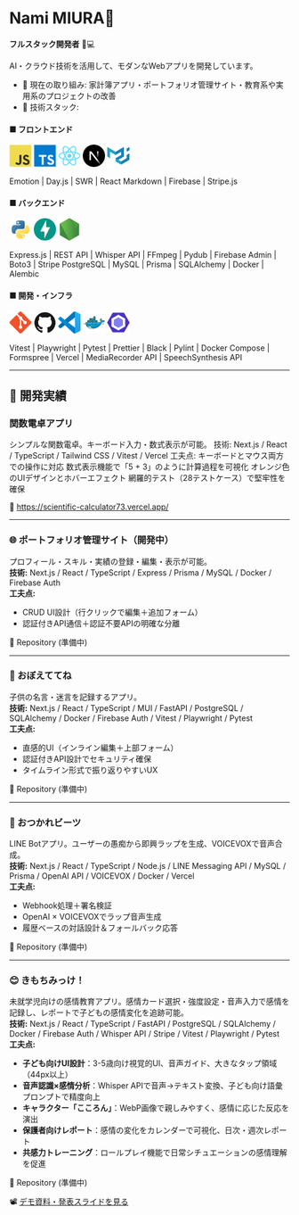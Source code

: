 # Nami MIURA🌱

**フルスタック開発者** 🐾💻  

AI・クラウド技術を活用して、モダンなWebアプリを開発しています。

- 🔭 現在の取り組み: 家計簿アプリ・ポートフォリオ管理サイト・教育系や実用系のプロジェクトの改善  
- 🌱 技術スタック: 
#### ■ フロントエンド
<p>
<img src="https://raw.githubusercontent.com/devicons/devicon/master/icons/javascript/javascript-original.svg" width="40" height="40"/> 
<img src="https://raw.githubusercontent.com/devicons/devicon/master/icons/typescript/typescript-original.svg" width="40" height="40"/> 
<img src="https://raw.githubusercontent.com/devicons/devicon/master/icons/react/react-original.svg" width="40" height="40"/> 
<img src="https://raw.githubusercontent.com/devicons/devicon/master/icons/nextjs/nextjs-original.svg" width="40" height="40"/> 
<img src="https://raw.githubusercontent.com/devicons/devicon/master/icons/materialui/materialui-original.svg" width="40" height="40"/> 
</p>
Emotion | Day.js | SWR | React Markdown | Firebase | Stripe.js

#### ■ バックエンド
<p>
<img src="https://raw.githubusercontent.com/devicons/devicon/master/icons/python/python-original.svg" width="40" height="40"/> 
<img src="https://raw.githubusercontent.com/devicons/devicon/master/icons/fastapi/fastapi-original.svg" width="40" height="40"/> 
<img src="https://raw.githubusercontent.com/devicons/devicon/master/icons/nodejs/nodejs-original.svg" width="40" height="40"/> 
</p>
Express.js | REST API | Whisper API | FFmpeg | Pydub | Firebase Admin | Boto3 | Stripe  
PostgreSQL | MySQL | Prisma | SQLAlchemy | Docker | Alembic

#### ■ 開発・インフラ
<p>
<img src="https://raw.githubusercontent.com/devicons/devicon/master/icons/git/git-original.svg" width="40" height="40"/> 
<img src="https://raw.githubusercontent.com/devicons/devicon/master/icons/github/github-original.svg" width="40" height="40"/> 
<img src="https://raw.githubusercontent.com/devicons/devicon/master/icons/vscode/vscode-original.svg" width="40" height="40"/> 
<img src="https://raw.githubusercontent.com/devicons/devicon/master/icons/docker/docker-original.svg" width="40" height="40"/> 
<img src="https://raw.githubusercontent.com/devicons/devicon/master/icons/eslint/eslint-original.svg" width="40" height="40"/> 
</p>
Vitest | Playwright | Pytest | Prettier | Black | Pylint | Docker Compose | Formspree | Vercel | MediaRecorder API | SpeechSynthesis API


---

## 📂 開発実績

### 関数電卓アプリ
シンプルな関数電卓。キーボード入力・数式表示が可能。
技術: Next.js / React / TypeScript / Tailwind CSS / Vitest / Vercel
工夫点:
キーボードとマウス両方での操作に対応
数式表示機能で「5 + 3」のように計算過程を可視化
オレンジ色のUIデザインとホバーエフェクト
網羅的テスト（28テストケース）で堅牢性を確保

🔗 https://scientific-calculator73.vercel.app/

---

### 🌐 ポートフォリオ管理サイト（開発中）
プロフィール・スキル・実績の登録・編集・表示が可能。  
**技術:** Next.js / React / TypeScript / Express / Prisma / MySQL / Docker / Firebase Auth  
**工夫点:**  
- CRUD UI設計（行クリックで編集＋追加フォーム）  
- 認証付きAPI通信＋認証不要APIの明確な分離  

🔗 Repository (準備中)

---

### 👶 おぼえててね
子供の名言・迷言を記録するアプリ。  
**技術:** Next.js / React / TypeScript / MUI / FastAPI / PostgreSQL / SQLAlchemy / Docker / Firebase Auth / Vitest / Playwright / Pytest  
**工夫点:**  
- 直感的UI（インライン編集＋上部フォーム）  
- 認証付きAPI設計でセキュリティ確保  
- タイムライン形式で振り返りやすいUX  

🔗 Repository (準備中)

---

### 🎤 おつかれビーツ
LINE Botアプリ。ユーザーの愚痴から即興ラップを生成、VOICEVOXで音声合成。  
**技術:** Next.js / React / TypeScript / Node.js / LINE Messaging API / MySQL / Prisma / OpenAI API / VOICEVOX / Docker / Vercel  
**工夫点:**  
- Webhook処理＋署名検証  
- OpenAI × VOICEVOXでラップ音声生成  
- 履歴ベースの対話設計＆フォールバック応答  

🔗 Repository (準備中)

---

### 😊 きもちみっけ！
未就学児向けの感情教育アプリ。感情カード選択・強度設定・音声入力で感情を記録し、レポートで子どもの感情変化を追跡可能。  
**技術:** Next.js / React / TypeScript / FastAPI / PostgreSQL / SQLAlchemy / Docker / Firebase Auth / Whisper API / Stripe / Vitest / Playwright / Pytest  
**工夫点:**  
- **子ども向けUI設計**：3-5歳向け視覚的UI、音声ガイド、大きなタップ領域（44px以上）  
- **音声認識×感情分析**：Whisper APIで音声→テキスト変換、子ども向け語彙プロンプトで精度向上  
- **キャラクター「こころん」**：WebP画像で親しみやすく、感情に応じた反応を演出  
- **保護者向けレポート**：感情の変化をカレンダーで可視化、日次・週次レポート  
- **共感力トレーニング**：ロールプレイ機能で日常シチュエーションの感情理解を促進  

🔗 Repository (準備中)

📽️ [デモ資料・発表スライドを見る](https://www.canva.com/design/DAGxzPtkyBg/q1r58HehPhy6TSQ97trlSw/edit?utm_content=DAGxzPtkyBg&utm_campaign=designshare&utm_medium=link2&utm_source=sharebutton)
